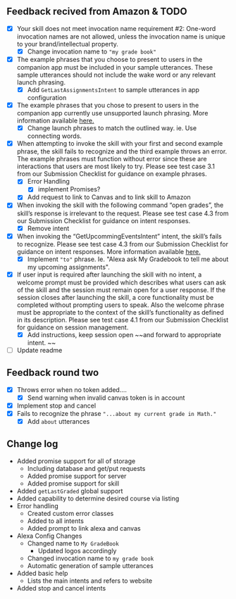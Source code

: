 ## Feedback recived from Amazon & TODO
- [x] Your skill does not meet invocation name requirement #2: One-word invocation names are not allowed, unless the invocation name is unique to your brand/intellectual property.  
    - [x] Change invocation name to `"my grade book"`
- [x] The example phrases that you choose to present to users in the companion app must be included in your sample utterances. These sample utterances should not include the wake word or any relevant launch phrasing.
    - [x] Add `GetLastAssignmentsIntent` to sample utterances in app configuration 
- [x] The example phrases that you chose to present to users in the companion app currently use unsupported launch phrasing. More information available [here.](https://developer.amazon.com/public/solutions/alexa/alexa-skills-kit/docs/supported-phrases-to-begin-a-conversation?ref_=pe_679090_102923190)
    - [x] Change launch phrases to match the outlined way. ie. Use connecting words. 
- [x] When attempting to invoke the skill with your first and second example phrase, the skill fails to recognize and the third example throws an error.  The example phrases must function without error since these are interactions that users are most likely to try.  Please see test case 3.1 from our Submission Checklist for guidance on example phrases.
    - [x] Error Handling
        - [x] implement Promises?
    - [x] Add request to link to Canvas and to link skill to Amazon
- [x] When invoking the skill with the following command “open grades”, the skill’s response is irrelevant to the request.  Please see test case 4.3 from our Submission Checklist for guidance on intent responses.
    - [x] Remove intent
- [x] When invoking the “GetUpcommingEventsIntent” intent, the skill’s fails to recognize.  Please see test case 4.3 from our Submission Checklist for guidance on intent responses. More information available [here.](https://developer.amazon.com/public/solutions/alexa/alexa-skills-kit/docs/alexa-skills-kit-voice-interface-and-user-experience-testing?ref_=pe_679090_102923190#intent-response-design)
    - [x] Implement `"to"` phrase. Ie. "Alexa ask My Gradebook to tell me about my upcoming assignments".
- [x] If user input is required after launching the skill with no intent, a welcome prompt must be provided which describes what users can ask of the skill and the session must remain open for a user response. If the session closes after launching the skill, a core functionality must be completed without prompting users to speak. Also the welcome phrase must be appropriate to the context of the skill’s functionality as defined in its description. Please see test case 4.1 from our Submission Checklist for guidance on session management.
    - [x] Add instructions, keep session open ~~and forward to appropriate intent. ~~
- [ ] Update readme
   
## Feedback round two  
- [x] Throws error when no token added....  
    - [x] Send warning when invalid canvas token is in account  
- [x] Implement stop and cancel  
- [x] Fails to recognize the phrase `"...about my current grade in Math."`  
    - [x] Add `about` utterances  

## Change log	
- Added promise support for all of storage  
	- Including database and get/put requests  
	- Added promise support for server  
    - Added promise support for skill  
- Added `getLastGraded` global support  
- Added capability to determine desired course via listing  
- Error handling  
    - Created custom error classes  
    - Added to all intents  
    - Added prompt to link alexa and canvas
- Alexa Config Changes  
    - Changed name to `My GradeBook`  
        - Updated logos accordingly  
    - Changed invocation name to `my grade book`  
    - Automatic generation of sample utterances  
- Added basic help  
    - Lists the main intents and refers to website  
- Added stop and cancel intents  
